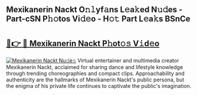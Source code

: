 ## Mexikanerin Nackt O𝚗𝚕yf𝚊ns L𝚎a𝚔ed N𝚞𝚍es - Part-cSN P𝚑𝚘tos Vi𝚍𝚎o - H𝚘𝚝 Part L𝚎a𝚔s BSnCe

# <h2><a href="http://kfdrven.oniu.top/?m=Mexikanerin+Nackt">🔗👉 🔴 Mexikanerin Nackt P𝚑ot𝚘𝚜 V𝚒d𝚎o</a></h2>

[![Mexikanerin Nackt Nu𝚍e𝚜](https://i.imgur.com/0qMVB7G.gif)](http://kfdrven.oniu.top/?m=Mexikanerin+Nackt)
Virtual entertainer and multimedia creator Mexikanerin Nackt, acclaimed for sharing dance and lifestyle knowledge through trending choreographies and compact clips. Approachability and authenticity are the hallmarks of Mexikanerin Nackt's public persona, but the enigma of his private life continues to captivate the public's imagination.  
